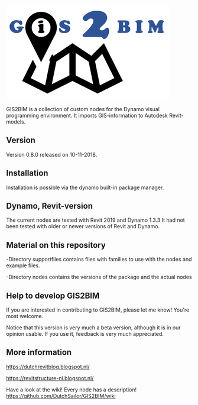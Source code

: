 ![Image](GIS2BIMLOGO.png)

GIS2BIM is a collection of custom nodes for the Dynamo visual programming environment.  It imports GIS-information to Autodesk Revit-models. 

## Version
Version 0.8.0 released on 10-11-2018.

## Installation
Installation is possible via the dynamo built-in package manager.

## Dynamo, Revit-version
The current nodes are tested with Revit 2019 and Dynamo 1.3.3
It had not been tested with older or newer versions of Revit and Dynamo.

## Material on this repository
-Directory supportfiles contains files with families to use with the nodes and example files.

-Directory nodes contains the versions of the package and the actual nodes

## Help to develop GIS2BIM
If you are interested in contributing to GIS2BIM, please let me know! You're most welcome.

Notice that this version is very much a beta version, although it is in our opinion usable. If you use it, feedback is very much appreciated.

## More information
https://dutchrevitblog.blogspot.nl/

https://revitstructure-nl.blogspot.nl/

Have a look at the wiki! Every node has a description! https://github.com/DutchSailor/GIS2BIM/wiki
